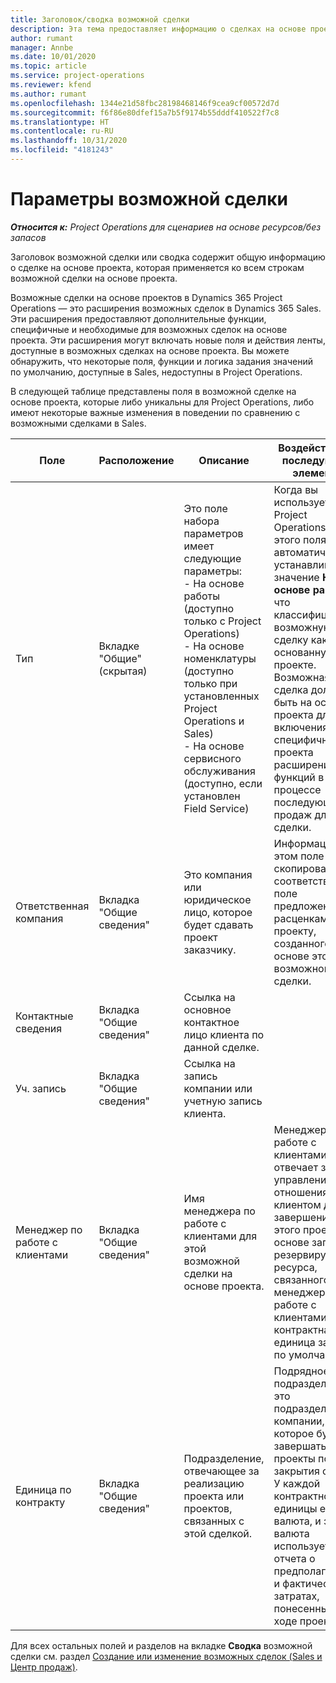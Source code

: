 ```yaml
---
title: Заголовок/сводка возможной сделки
description: Эта тема предоставляет информацию о сделках на основе проектов и строках возможных сделок на основе проектов.
author: rumant
manager: Annbe
ms.date: 10/01/2020
ms.topic: article
ms.service: project-operations
ms.reviewer: kfend
ms.author: rumant
ms.openlocfilehash: 1344e21d58fbc28198468146f9cea9cf00572d7d
ms.sourcegitcommit: f6f86e80dfef15a7b5f9174b55dddf410522f7c8
ms.translationtype: HT
ms.contentlocale: ru-RU
ms.lasthandoff: 10/31/2020
ms.locfileid: "4181243"
---
```

# <a name="opportunity-settings"></a>Параметры возможной сделки

_**Относится к:** Project Operations для сценариев на основе ресурсов/без запасов_


Заголовок возможной сделки или сводка содержит общую информацию о сделке на основе проекта, которая применяется ко всем строкам возможной сделки на основе проекта.

Возможные сделки на основе проектов в Dynamics 365 Project Operations — это расширения возможных сделок в Dynamics 365 Sales. Эти расширения предоставляют дополнительные функции, специфичные и необходимые для возможных сделок на основе проекта. Эти расширения могут включать новые поля и действия ленты, доступные в возможных сделках на основе проекта. Вы можете обнаружить, что некоторые поля, функции и логика задания значений по умолчанию, доступные в Sales, недоступны в Project Operations.

В следующей таблице представлены поля в возможной сделке на основе проекта, которые либо уникальны для Project Operations, либо имеют некоторые важные изменения в поведении по сравнению с возможными сделками в Sales.

| **Поле** | **Расположение** | **Описание** | **Воздействие на последующие элементы** |
| --- | --- | --- | --- |
| Тип | Вкладке "Общие" (скрытая) | Это поле набора параметров имеет следующие параметры:</br>- На основе работы (доступно только с Project Operations)</br>- На основе номенклатуры (доступно только при установленных Project Operations и Sales)</br>- На основе сервисного обслуживания (доступно, если установлен Field Service) | Когда вы используете Project Operations, для этого поля автоматически устанавливается значение **На основе работ**, что классифицирует возможную сделку как основанную на проекте. Возможная сделка должна быть на основе проекта для включения всех специфичных для проекта расширений и функций в процессе последующих продаж для этой сделки. |
| Ответственная компания | Вкладка "Общие сведения" | Это компания или юридическое лицо, которое будет сдавать проект заказчику. | Информация в этом поле будет скопирована в соответствующее поле предложения с расценками по проекту, созданного на основе этой возможной сделки. |
| Контактные сведения | Вкладка "Общие сведения" | Ссылка на основное контактное лицо клиента по данной сделке. | |
| Уч. запись | Вкладка "Общие сведения" | Ссылка на запись компании или учетную запись клиента. | |
| Менеджер по работе с клиентами | Вкладка "Общие сведения" | Имя менеджера по работе с клиентами для этой возможной сделки на основе проекта. | Менеджер по работе с клиентами отвечает за управление отношениями с клиентом до завершения этого проекта. На основе записи резервируемого ресурса, связанного с менеджером по работе с клиентами, контрактная единица задается по умолчанию. |
| Единица по контракту | Вкладка "Общие сведения" | Подразделение, отвечающее за реализацию проекта или проектов, связанных с этой сделкой. | Подрядное подразделение — это подразделение компании, которое будет завершать проекты после закрытия сделки. У каждой контрактной единицы есть валюта, и эта валюта используется для отчета о предполагаемых и фактических затратах, понесенных в ходе проекта. |

Для всех остальных полей и разделов на вкладке **Сводка** возможной сделки см. раздел [Создание или изменение возможных сделок (Sales и Центр продаж)](https://docs.microsoft.com/dynamics365/sales-enterprise/create-edit-opportunity-sales).
